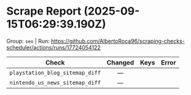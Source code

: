 # Scrape Report (2025-09-15T06:29:39.190Z)

Group: `seo`  |  Run: https://github.com/AlbertoRoca96/scraping-checks-scheduler/actions/runs/17724054122

| Check | Changed | Keys | Error |
|---|:---:|:--|:--|
| `playstation_blog_sitemap_diff` | — |  |  |
| `nintendo_us_news_sitemap_diff` | — |  |  |
